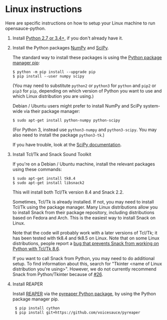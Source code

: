 Linux instructions
==================

Here are specific instructions on how to setup your Linux machine to run
opensauce-python.

1.  Install [Python 2.7 or 3.4+](https://www.python.org/), if you don't already
    have it.

2.  Install the Python packages [NumPy](http://www.numpy.org/) and
    [SciPy](https://www.scipy.org/).

    The standard way to install these packages is using the
    [Python package manager pip](https://packaging.python.org/installing/):

        $ python -m pip install --upgrade pip
        $ pip install --user numpy scipy

    (You may need to substitute `python2` or `python3` for `python` and `pip2`
    or `pip3` for `pip`, depending on which version of Python you want to use
    and which Linux distribution you are using.)

    Debian / Ubuntu users might prefer to install NumPy and SciPy system-wide
    via their package manager:

        $ sudo apt-get install python-numpy python-scipy

    (For Python 3, instead use `python3-numpy` and `python3-scipy`.  You may
    also need to install the package `python3-tk`.)

    If you have trouble, look at the
    [SciPy documentation](https://www.scipy.org/install.html).

3.  Install Tcl/Tk and Snack Sound Toolkit

    If you're on a Debian / Ubuntu machine, install the relevant packages using
    these commands:

        $ sudo apt-get install tk8.4
        $ sudo apt-get install libsnack2

    This will install both Tcl/Tk version 8.4 and Snack 2.2.

    Sometimes, Tcl/Tk is already installed.  If not, you may need to install
    Tcl/Tk using the package manager.  Many Linux distributions allow you to
    install Snack from their package repository, including distributions based
    on Fedora and Arch.  This is the easiest way to install Snack on Linux.

    Note that the code will probably work with a later versions of Tcl/Tk; it
    has been tested with tk8.4 and tk8.5 on Linux.  Note that on some Linux
    distributions, people report a [bug that prevents Snack from working on Python with Tcl/Tk 8.6](https://bugs.launchpad.net/ubuntu/+source/snack/+bug/1510562).

    If you want to call Snack from Python, you may need to do additional setup.
    To find information about this, search for "Tkinter <name of Linux
    distribution you're using>".  However, we do not currently recommend
    Snack from Python/Tkinter because of
    [#26](https://github.com/voicesauce/opensauce-python/issues/26).

4. Install REAPER

    Install [REAPER](https://github.com/google/REAPER) via the
    [pyreaper Python package](https://github.com/voicesauce/pyreaper), by using
    the Python package manager pip.

        $ pip install cython
        $ pip install git+https://github.com/voicesauce/pyreaper
